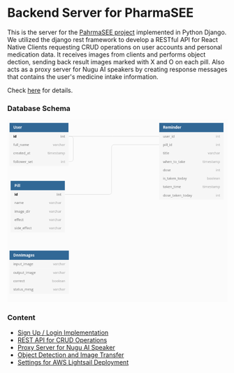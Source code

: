 # Backend Server for PharmaSEE
This is the server for the [PahrmaSEE project](https://github.com/Pharma-SEE) implemented in Python Django. We utilized the django rest framework to develop a RESTful API for React Native Clients requesting CRUD operations on user accounts and personal medication data. It receives images from clients and performs object dection, sending back result images marked with X and O on each pill. Also acts as a proxy server for Nugu AI speakers by creating response messages that contains the user's medicine intake information.

Check [here](https://yundayoung1028.wixsite.com/website/post/pharmasee-backend-server-development) for details.

### Database Schema
![db](images/db_schema.png)

### Content
- [Sign Up / Login Implementation](backend/accounts)
- [REST API for CRUD Operations](backend/pharmasee)
- [Proxy Server for Nugu AI Speaker](backend/nugu/views.py)
- [Object Detection and Image Transfer](backend/pill_ai)
- [Settings for AWS Lightsail Deployment](backend/settings)
